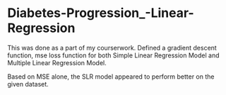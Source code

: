 # Diabetes-Progression_-Linear-Regression

This was done as a part of my courserwork.
Defined a gradient descent function, mse loss function for both Simple Linear Regression Model and Multiple Linear Regression Model.

Based on MSE alone, the SLR model appeared to perform better on the given dataset. 

